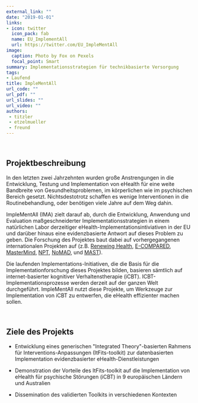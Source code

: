 ```yaml
---
external_link: ""
date: "2019-01-01"
links:
- icon: twitter
  icon_pack: fab
  name: EU_ImplementAll
  url: https://twitter.com/EU_ImpleMentAll
image:
  caption: Photo by Fox on Pexels
  focal_point: Smart
summary: Implementationsstrategien für technikbasierte Versorgung
tags:
- Laufend
title: ImpleMentAll
url_code: ""
url_pdf: ""
url_slides: ""
url_video: ""
authors:
 - titzler
 - etzelmueller
 - freund
---
```


&nbsp;

## Projektbeschreibung

In den letzten zwei Jahrzehnten wurden große Anstrengungen in die Entwicklung, Testung und Implementation von eHealth für eine weite Bandbreite von Gesundheitsproblemen, im körperlichen wie im psychischen Bereich gesetzt. Nichtsdestotrotz schaffen es wenige Interventionen in die Routinebehandlung, oder benötigen viele Jahre auf dem Weg dahin.

ImpleMentAll (IMA) zielt darauf ab, durch die Entwicklung, Anwendung und Evaluation maßgeschneiderter Implementationsstrategien in einem natürlichen Labor derzeitiger eHealth-Implementationsintiviativen in der EU und darüber hinaus eine evidenzbasierte Antwort auf dieses Problem zu geben. Die Forschung des Projektes baut dabei auf vorhergegangenen internationalen Projekten auf (z.B. [Renewing Health](https://renewinghealth.eu/), [E-COMPARED](https://www.e-compared.eu/), [MasterMind](https://mastermind-project.eu/), [NPT](https://www.implementall.eu/16-npt.html), [NoMAD](https://www.implementall.eu/17-nomad.html), und [MAST](https://www.implementall.eu/18-mast.html)).

Die laufenden Implementations-Initiativen, die die Basis für die Implementationforschung dieses Projektes bilden, basieren sämtlich auf internet-basierter kognitiver Verhaltenstherapie (iCBT). ICBT-Implementationsprozesse werden derzeit auf der ganzen Welt durchgeführt. ImpleMentAll nutzt diese Projekte, um Werkzeuge zur Implementation von iCBT zu entwerfen, die eHealth effizienter machen sollen.


&nbsp;

## Ziele des Projekts

* Entwicklung eines generischen "Integrated Theory"-basierten Rahmens für Interventions-Anpassungen (ItFits-toolkit) zur datenbasierten Implementation evidenzbasierter eHealth-Dienstleistungen

* Demonstration der Vorteile des ItFits-toolkit auf die Implementation von eHealth für psychische Störungen (iCBT) in 9 europäischen Ländern und Australien

* Dissemination des validierten Toolkits in verschiedenen Kontexten
